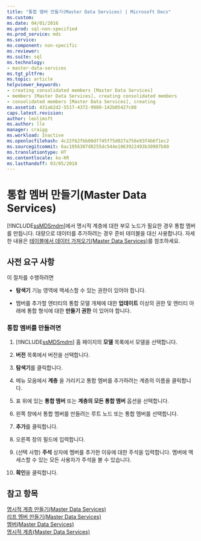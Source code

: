 ```yaml
---
title: "통합 멤버 만들기(Master Data Services) | Microsoft Docs"
ms.custom: 
ms.date: 04/01/2016
ms.prod: sql-non-specified
ms.prod_service: mds
ms.service: 
ms.component: non-specific
ms.reviewer: 
ms.suite: sql
ms.technology:
- master-data-services
ms.tgt_pltfrm: 
ms.topic: article
helpviewer_keywords:
- creating consolidated members [Master Data Services]
- members [Master Data Services], creating consolidated members
- consolidated members [Master Data Services], creating
ms.assetid: 431ab2d2-5517-4372-9980-142b05427c08
caps.latest.revision: 
author: leolimsft
ms.author: lle
manager: craigg
ms.workload: Inactive
ms.openlocfilehash: 4c22f62fbb00df745f75d027a756e93f4b6f1ec2
ms.sourcegitcommit: 6ac1956307d8255dc544e1063922493b30907b80
ms.translationtype: HT
ms.contentlocale: ko-KR
ms.lasthandoff: 03/05/2018
---
```

# <a name="create-a-consolidated-member-master-data-services"></a>통합 멤버 만들기(Master Data Services)
  [!INCLUDE[ssMDSmdm](../includes/ssmdsmdm-md.md)]에서 명시적 계층에 대한 부모 노드가 필요한 경우 통합 멤버를 만듭니다. 대량으로 데이터를 추가하려는 경우 준비 테이블을 대신 사용합니다. 자세한 내용은 [테이블에서 데이터 가져오기&#40;Master Data Services&#41;](../master-data-services/import-data-from-tables-master-data-services.md)를 참조하세요.  
  
## <a name="prerequisites"></a>사전 요구 사항  
 이 절차를 수행하려면  
  
-   **탐색기** 기능 영역에 액세스할 수 있는 권한이 있어야 합니다.  
  
-   멤버를 추가할 엔터티의 통합 모델 개체에 대한 **업데이트** 이상의 권한 및 엔터티 아래에 통합 형식에 대한 **만들기 권한** 이 있어야 합니다.  
  
### <a name="to-create-a-consolidated-member"></a>통합 멤버를 만들려면  
  
1.  [!INCLUDE[ssMDSmdm](../includes/ssmdsmdm-md.md)] 홈 페이지의 **모델** 목록에서 모델을 선택합니다.  
  
2.  **버전** 목록에서 버전을 선택합니다.  
  
3.  **탐색기**를 클릭합니다.  
  
4.  메뉴 모음에서 **계층** 을 가리키고 통합 멤버를 추가하려는 계층의 이름을 클릭합니다.  
  
5.  표 위에 있는 **통합 멤버** 또는 **계층의 모든 통합 멤버** 옵션을 선택합니다.  
  
6.  왼쪽 창에서 통합 멤버를 만들려는 루트 노드 또는 통합 멤버를 선택합니다.  
  
7.  **추가**를 클릭합니다.  
  
8.  오른쪽 창의 필드에 입력합니다.  
  
9. (선택 사항) **주석** 상자에 멤버를 추가한 이유에 대한 주석을 입력합니다. 멤버에 액세스할 수 있는 모든 사용자가 주석을 볼 수 있습니다.  
  
10. **확인**을 클릭합니다.  
  
## <a name="see-also"></a>참고 항목  
 [명시적 계층 만들기&#40;Master Data Services&#41;](../master-data-services/create-an-explicit-hierarchy-master-data-services.md)   
 [리프 멤버 만들기&#40;Master Data Services&#41;](../master-data-services/create-a-leaf-member-master-data-services.md)   
 [멤버&#40;Master Data Services&#41;](../master-data-services/members-master-data-services.md)   
 [명시적 계층&#40;Master Data Services&#41;](../master-data-services/explicit-hierarchies-master-data-services.md)  
  
  
